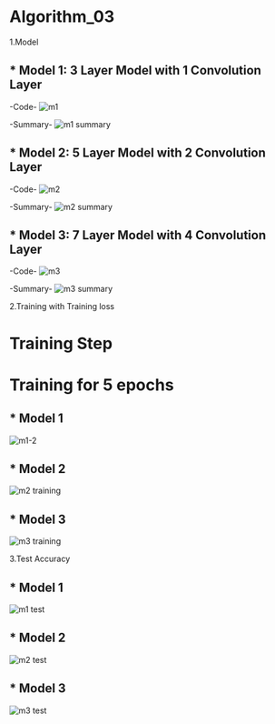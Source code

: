 # Algorithm_03

1.Model

## * Model 1: 3 Layer Model with 1 Convolution Layer

-Code-
![m1](https://user-images.githubusercontent.com/39721753/83510850-ab457a00-a508-11ea-9dd0-7e188d71a151.PNG)

-Summary-
![m1 summary](https://user-images.githubusercontent.com/39721753/83510963-d7f99180-a508-11ea-8596-41cefafc670a.PNG)

## * Model 2: 5 Layer Model with 2 Convolution Layer

-Code-
![m2](https://user-images.githubusercontent.com/39721753/83511227-4ccccb80-a509-11ea-8985-54e8fc4fd1a8.PNG)

-Summary-
![m2 summary](https://user-images.githubusercontent.com/39721753/83511259-56563380-a509-11ea-9d11-55492ff29c4b.PNG)

## * Model 3: 7 Layer Model with 4 Convolution Layer

-Code-
![m3](https://user-images.githubusercontent.com/39721753/83511412-90bfd080-a509-11ea-8535-c66d0889c868.PNG)

-Summary-
![m3 summary](https://user-images.githubusercontent.com/39721753/83511434-99b0a200-a509-11ea-870e-b9eee3ece518.PNG)

2.Training with Training loss

# Training Step

# Training for 5 epochs

## * Model 1
![m1-2](https://user-images.githubusercontent.com/39721753/83511671-f744ee80-a509-11ea-9d4a-33e1ffdfbcb4.PNG)

## * Model 2
![m2 training](https://user-images.githubusercontent.com/39721753/83511696-01ff8380-a50a-11ea-9bdc-c66e3bda205f.PNG)

## * Model 3
![m3 training](https://user-images.githubusercontent.com/39721753/83511713-0b88eb80-a50a-11ea-9ca6-a3c934f991a1.PNG)

3.Test Accuracy

## * Model 1
![m1 test](https://user-images.githubusercontent.com/39721753/83511850-42f79800-a50a-11ea-9c1c-b8ddf2e91e19.PNG)

## * Model 2
![m2 test](https://user-images.githubusercontent.com/39721753/83511892-4db22d00-a50a-11ea-8b97-113dc21e0b1d.PNG)

## * Model 3
![m3 test](https://user-images.githubusercontent.com/39721753/83511950-66bade00-a50a-11ea-85d0-699c95fb72fe.PNG)

